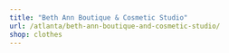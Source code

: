 ```yaml
---
title: "Beth Ann Boutique & Cosmetic Studio"
url: /atlanta/beth-ann-boutique-and-cosmetic-studio/
shop: clothes
---
```


